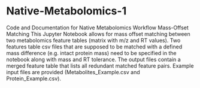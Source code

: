 # Native-Metabolomics-1
Code and Documentation for Native Metabolomics Workflow Mass-Offset Matching
This Jupyter Notebook allows for mass offset matching between two metabolomics feature tables (matrix with m/z and RT values).
Two features table csv files that are supposed to be matched with a defined mass difference (e.g. intact protein mass) need to be specified in the notebook along with mass and RT tolerance.
The output files contain a merged feature table that lists all redundant matched feature pairs.
Example input files are provided (Metabolites_Example.csv and Protein_Example.csv).
